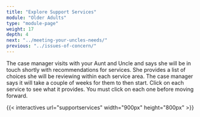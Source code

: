 ```yaml
---
title: "Explore Support Services"
module: "Older Adults"
type: "module-page"
weight: 17
depth: 4
next: "../meeting-your-uncles-needs/"
previous: "../issues-of-concern/"
---
```

<form method="post" action="."><div class="pageblock"><p>The case manager visits with your Aunt and Uncle and says she will be in touch shortly with recommendations for services. She provides a list of choices she will be reviewing within each service area. The case manager says it will take a couple of weeks for them to then start.  Click on each service to see what it provides.  You must click on each one before moving forward. </p>
</div>{{< interactives url="supportservices" width="900px" height="800px" >}}</form>